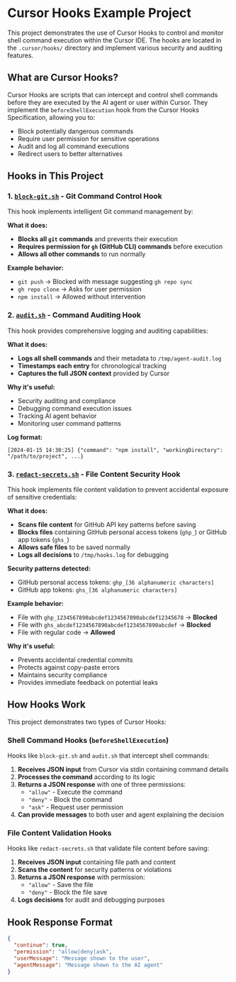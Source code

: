 # Cursor Hooks Example Project

This project demonstrates the use of Cursor Hooks to control and monitor shell command execution within the Cursor IDE. The hooks are located in the `.cursor/hooks/` directory and implement various security and auditing features.

## What are Cursor Hooks?

Cursor Hooks are scripts that can intercept and control shell commands before they are executed by the AI agent or user within Cursor. They implement the `beforeShellExecution` hook from the Cursor Hooks Specification, allowing you to:

- Block potentially dangerous commands
- Require user permission for sensitive operations
- Audit and log all command executions
- Redirect users to better alternatives

## Hooks in This Project

### 1. [`block-git.sh`](.cursor/hooks/block-git.sh) - Git Command Control Hook

This hook implements intelligent Git command management by:

**What it does:**

- **Blocks all `git` commands** and prevents their execution
- **Requires permission for `gh` (GitHub CLI) commands** before execution
- **Allows all other commands** to run normally

**Example behavior:**

- `git push` → Blocked with message suggesting `gh repo sync`
- `gh repo clone` → Asks for user permission
- `npm install` → Allowed without intervention

### 2. [`audit.sh`](.cursor/hooks/audit.sh) - Command Auditing Hook

This hook provides comprehensive logging and auditing capabilities:

**What it does:**

- **Logs all shell commands** and their metadata to `/tmp/agent-audit.log`
- **Timestamps each entry** for chronological tracking
- **Captures the full JSON context** provided by Cursor

**Why it's useful:**

- Security auditing and compliance
- Debugging command execution issues
- Tracking AI agent behavior
- Monitoring user command patterns

**Log format:**

```
[2024-01-15 14:30:25] {"command": "npm install", "workingDirectory": "/path/to/project", ...}
```

### 3. [`redact-secrets.sh`](.cursor/hooks/redact-secrets.sh) - File Content Security Hook

This hook implements file content validation to prevent accidental exposure of sensitive credentials:

**What it does:**

- **Scans file content** for GitHub API key patterns before saving
- **Blocks files** containing GitHub personal access tokens (`ghp_`) or GitHub app tokens (`ghs_`)
- **Allows safe files** to be saved normally
- **Logs all decisions** to `/tmp/hooks.log` for debugging

**Security patterns detected:**

- GitHub personal access tokens: `ghp_[36 alphanumeric characters]`
- GitHub app tokens: `ghs_[36 alphanumeric characters]`

**Example behavior:**

- File with `ghp_1234567890abcdef1234567890abcdef12345678` → **Blocked**
- File with `ghs_abcdef1234567890abcdef1234567890abcdef` → **Blocked**
- File with regular code → **Allowed**

**Why it's useful:**

- Prevents accidental credential commits
- Protects against copy-paste errors
- Maintains security compliance
- Provides immediate feedback on potential leaks

## How Hooks Work

This project demonstrates two types of Cursor Hooks:

### Shell Command Hooks (`beforeShellExecution`)

Hooks like `block-git.sh` and `audit.sh` that intercept shell commands:

1. **Receives JSON input** from Cursor via stdin containing command details
2. **Processes the command** according to its logic
3. **Returns a JSON response** with one of three permissions:
   - `"allow"` - Execute the command
   - `"deny"` - Block the command
   - `"ask"` - Request user permission
4. **Can provide messages** to both user and agent explaining the decision

### File Content Validation Hooks

Hooks like `redact-secrets.sh` that validate file content before saving:

1. **Receives JSON input** containing file path and content
2. **Scans the content** for security patterns or violations
3. **Returns a JSON response** with permission:
   - `"allow"` - Save the file
   - `"deny"` - Block the file save
4. **Logs decisions** for audit and debugging purposes

## Hook Response Format

```json
{
  "continue": true,
  "permission": "allow|deny|ask",
  "userMessage": "Message shown to the user",
  "agentMessage": "Message shown to the AI agent"
}
```

